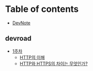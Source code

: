 # Table of contents

* [DevNote](README.md)

## devroad

* [1주차](devroad/week1.md)
	* [HTTP의 이해](../http/http_basic.md)
	* [HTTP와 HTTPS의 차이는 무엇인가?](../http/http_vs_https.md)
